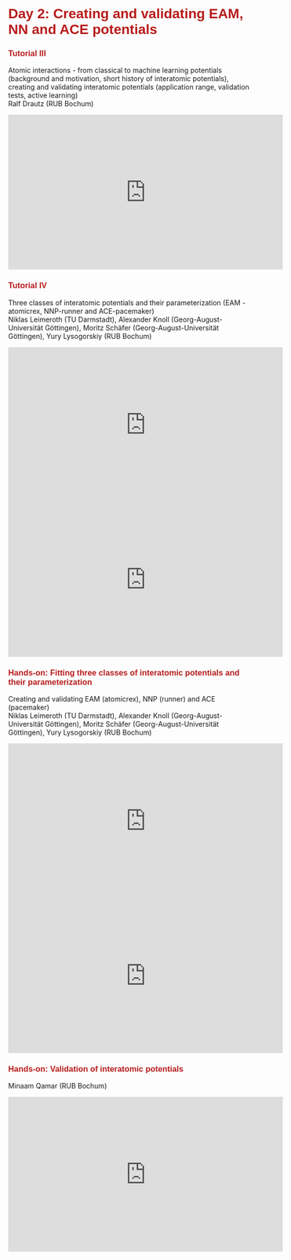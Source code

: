 # <font style="color:#B71C1C" face="Helvetica" > Day 2: Creating and validating EAM, NN and ACE potentials </font>


### <font style="color:#B71C1C" face="Helvetica" > Tutorial III </font>
Atomic interactions - from classical to machine learning potentials (background and motivation, short history of interatomic potentials), creating and validating interatomic potentials (application range, validation tests, active learning)  
Ralf Drautz (RUB Bochum)

<iframe width="560" height="315" src="https://www.youtube.com/embed/zISqYTfQN4w" title="YouTube video player" frameborder="0" allow="accelerometer; autoplay; clipboard-write; encrypted-media; gyroscope; picture-in-picture" allowfullscreen></iframe>

### <font style="color:#B71C1C" face="Helvetica" > Tutorial IV </font>
Three classes of interatomic potentials and their parameterization (EAM - atomicrex, NNP-runner and ACE-pacemaker)  
Niklas Leimeroth (TU Darmstadt), Alexander Knoll (Georg-August-Universität Göttingen), Moritz Schäfer (Georg-August-Universität Göttingen), Yury Lysogorskiy (RUB Bochum)

<iframe width="560" height="315" src="https://www.youtube.com/embed/ATfGcrv5kUU" title="YouTube video player" frameborder="0" allow="accelerometer; autoplay; clipboard-write; encrypted-media; gyroscope; picture-in-picture" allowfullscreen></iframe>

<iframe width="560" height="315" src="https://www.youtube.com/embed/dZYjEw_huOg" title="YouTube video player" frameborder="0" allow="accelerometer; autoplay; clipboard-write; encrypted-media; gyroscope; picture-in-picture" allowfullscreen></iframe>

### <font style="color:#B71C1C" face="Helvetica" > Hands-on: Fitting three classes of interatomic potentials and their parameterization </font>
Creating and validating EAM (atomicrex), NNP (runner) and ACE (pacemaker)  
Niklas Leimeroth (TU Darmstadt), Alexander Knoll (Georg-August-Universität Göttingen), Moritz Schäfer (Georg-August-Universität Göttingen), Yury Lysogorskiy (RUB Bochum)

<iframe width="560" height="315" src="https://www.youtube.com/embed/aZrzKA4ncVQ" title="YouTube video player" frameborder="0" allow="accelerometer; autoplay; clipboard-write; encrypted-media; gyroscope; picture-in-picture" allowfullscreen></iframe>

<iframe width="560" height="315" src="https://www.youtube.com/embed/XehDHBqKK6Q" title="YouTube video player" frameborder="0" allow="accelerometer; autoplay; clipboard-write; encrypted-media; gyroscope; picture-in-picture" allowfullscreen></iframe>

### <font style="color:#B71C1C" face="Helvetica" > Hands-on: Validation of interatomic potentials </font>  
Minaam Qamar (RUB Bochum)

<iframe width="560" height="315" src="https://www.youtube.com/embed/R1oLtBvFVSA" title="YouTube video player" frameborder="0" allow="accelerometer; autoplay; clipboard-write; encrypted-media; gyroscope; picture-in-picture" allowfullscreen></iframe>